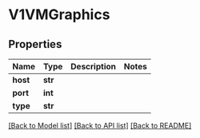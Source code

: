 # V1VMGraphics

## Properties
Name | Type | Description | Notes
------------ | ------------- | ------------- | -------------
**host** | **str** |  | 
**port** | **int** |  | 
**type** | **str** |  | 

[[Back to Model list]](../README.md#documentation-for-models) [[Back to API list]](../README.md#documentation-for-api-endpoints) [[Back to README]](../README.md)


